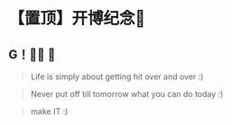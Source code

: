 # 【置顶】开博纪念🥰


<!--more-->

## G！🎉🎉 💪

> Life is simply about getting hit over and over :)    

>   Never put off till tomorrow what you can do today :)
>

>   make IT :)
